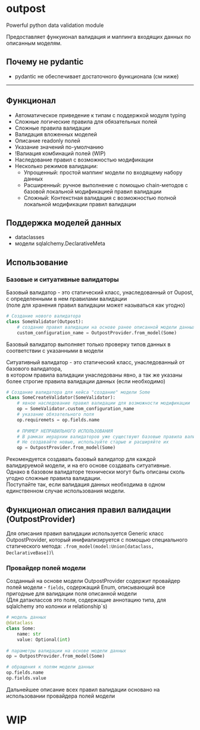 # outpost
Powerful python data validation module

Предоставляет функуионал валидация и маппинга входящих данных по описанным моделям.

## Почему не pydantic
- pydantic не обеспечивает достаточного функционала (см ниже)

----
## Функционал
- Автоматическое приведение к типам с поддержкой модуля typing
- Сложные логические правила для обязательных полей
- Сложные правила валидации
- Валидация вложенных моделей
- Описание readonly полей
- Указание значений по-умолчанию
- !Валиация комбинаций полей (WIP)
- Наследование правил с возможностью модификации
- Несколько режимов валидации:
  - Упрощенный: простой маппинг модели по входящему набору данных
  - Расширенный: ручное выполнение с помощью chain-методов c базовой локальной модификацией правил валидации
  - Сложный: Контекстная валидация с возможностью полной локальной модификации правил валидации

## Поддержка моделей данных
- dataclasses
- модели sqlalchemy.DeclarativeMeta 

## Использование
### Базовые и ситуативные валидаторы
Базовый валидатор - это статический класс, унаследованный от Oupost, с определенными в нем правилами валидации\
(поле для хранения правил валидации может называться как угодно)
```python
# Создание нового валидатора
class SomeValidator(Outpost):
    # создание правил валидации на основе ранее описанной модели данных
    custom_configuration_name = OutpostProvider.from_model(Some)
```
Базовый валидатор выполняет только проверку типов данных в соответствии с указанными в модели

Ситуативный валидатор - это статический класс, унаследованный от базового валидатора,\
в котором правила валидации унаследованы явно, а так же указаны более строгие правила валидации данных (если необходимо)
```python
# Создание валидатора для кейса "создание" модели Some
class SomeCreateValidator(SomeValidator):
    # явное наследование правил валидации для возможности модификации
    op = SomeValidator.custom_configuration_name
    # указание обязательного поля
    op.requiremets = op.fields.name
    
    # ПРИМЕР НЕПРАВИЛЬНОГО ИСПОЛЬЗОВАНИЯ
    # В рамках иерархии валидаторов уже существуют базовые правила валидации.
    # Не создавайте новые, используйте старые и расширяйте их
    op = OutpostProvider.from_model(Some)

```


Рекомендуется создавать базовый валидатор для каждой валидируемой модели, и на его основе создавать ситуативные.\
Однако в базовом валидаторе технически могут быть описаны сколь угодно сложные правила валидации.\
Поступайте так, если валидация данных необходима в одном единственном случае использования модели.

## Функционал описания правил валидации (OutpostProvider)
Для описания правил валидации используется Generic класс OutpostProvider, который инифиализируется с помощью специального статического метода: `.from_model(model:Union[dataclass, DeclarativeBase])`\
### Провайдер полей модели
Созданный на основе модели OutpostProvider содержит провайдер полей модели - `fields`, содержащий Enum, описывающий все пригодные для валидации поля описанной модели\
(Для датаклассов это поля, содержащие аннотацию типа, для sqlalchemy это колонки и relationship`s)

```python
# модель данных
@dataclass
class Some:
    name: str
    value: Optional(int)
    
# параметры валидации на основе модели данных
op = OutpostProvider.from_model(Some)

# обращения к полям модели данных
op.fields.name
op.fields.value
```
Дальнейшее описание всех правил валидации основано на использовании провайдера полей модели


# WIP
